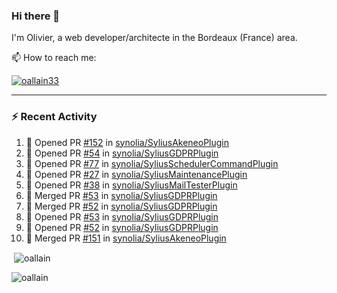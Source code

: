 ### Hi there 👋

I'm Olivier, a web developer/architecte in the Bordeaux (France) area.

📫 How to reach me:

<p> <a href="https://twitter.com/oallain33" target="blank"><img src="https://img.shields.io/twitter/follow/oallain33?logo=twitter&style=for-the-badge" alt="oallain33" /></a> </p>

---

### :zap: Recent Activity

<!--START_SECTION:activity-->
1. 💪 Opened PR [#152](https://github.com/synolia/SyliusAkeneoPlugin/pull/152) in [synolia/SyliusAkeneoPlugin](https://github.com/synolia/SyliusAkeneoPlugin)
2. 💪 Opened PR [#54](https://github.com/synolia/SyliusGDPRPlugin/pull/54) in [synolia/SyliusGDPRPlugin](https://github.com/synolia/SyliusGDPRPlugin)
3. 💪 Opened PR [#77](https://github.com/synolia/SyliusSchedulerCommandPlugin/pull/77) in [synolia/SyliusSchedulerCommandPlugin](https://github.com/synolia/SyliusSchedulerCommandPlugin)
4. 💪 Opened PR [#27](https://github.com/synolia/SyliusMaintenancePlugin/pull/27) in [synolia/SyliusMaintenancePlugin](https://github.com/synolia/SyliusMaintenancePlugin)
5. 💪 Opened PR [#38](https://github.com/synolia/SyliusMailTesterPlugin/pull/38) in [synolia/SyliusMailTesterPlugin](https://github.com/synolia/SyliusMailTesterPlugin)
6. 🎉 Merged PR [#53](https://github.com/synolia/SyliusGDPRPlugin/pull/53) in [synolia/SyliusGDPRPlugin](https://github.com/synolia/SyliusGDPRPlugin)
7. 🎉 Merged PR [#52](https://github.com/synolia/SyliusGDPRPlugin/pull/52) in [synolia/SyliusGDPRPlugin](https://github.com/synolia/SyliusGDPRPlugin)
8. 💪 Opened PR [#53](https://github.com/synolia/SyliusGDPRPlugin/pull/53) in [synolia/SyliusGDPRPlugin](https://github.com/synolia/SyliusGDPRPlugin)
9. 💪 Opened PR [#52](https://github.com/synolia/SyliusGDPRPlugin/pull/52) in [synolia/SyliusGDPRPlugin](https://github.com/synolia/SyliusGDPRPlugin)
10. 🎉 Merged PR [#151](https://github.com/synolia/SyliusAkeneoPlugin/pull/151) in [synolia/SyliusAkeneoPlugin](https://github.com/synolia/SyliusAkeneoPlugin)
<!--END_SECTION:activity-->

<p>&nbsp;<img align="center" src="https://github-readme-stats.vercel.app/api?username=oallain&show_icons=true&locale=en" alt="oallain" /></p>

<p><img align="center" src="https://github-readme-streak-stats.herokuapp.com/?user=oallain&" alt="oallain" /></p>

